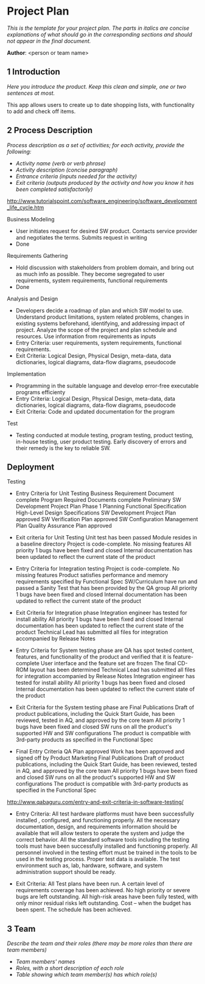 # Project Plan

*This is the template for your project plan. The parts in italics are concise explanations of what should go in the corresponding sections and should not appear in the final document.*

**Author**: \<person or team name\>

## 1 Introduction

*Here you introduce the product. Keep this  clean and simple, one or two sentences at most.*

This app allows users to create up to date shopping lists, with functionality to add and check off items.

## 2 Process Description

*Process description as a set of activities; for each activity, provide the following:*

- *Activity name (verb or verb phrase)*
- *Activity description (concise paragraph)*
- *Entrance criteria (inputs needed for the activity)*
- *Exit criteria (outputs produced by the activity and how you know it has been completed satisfactorily)*

http://www.tutorialspoint.com/software_engineering/software_development_life_cycle.htm

Business Modeling
- User initiates request for desired SW product. Contacts service provider and negotiates the terms. Submits request in writing
- Done

Requirements Gathering
- Hold discussion with stakeholders from problem domain, and bring out as much info as possible. They become segregated to user requirements, system requirements, functional requirements
- Done

Analysis and Design
- Developers decide a roadmap of plan and which SW model to use. Understand product limitations, system related problems, changes in existing systems beforehand, identifying, and addressing impact of project. Analyze the scope of the project and plan schedule and resources. Use information from requirements as inputs
- Entry Criteria: user requirements, system requirements, functional requirements. 
- Exit Criteria: Logical Design, Physical Design, meta-data, data dictionaries, logical diagrams, data-flow diagrams, pseudocode

Implementation
- Programming in the suitable language and develop error-free executable programs efficienty
- Entry Criteria: Logical Design, Physical Design, meta-data, data dictionaries, logical diagrams, data-flow diagrams, pseudocode
- Exit Criteria: Code and updated documentation for the program

Test
- Testing conducted at module testing, program testing, product testing, in-house testing, user product testing. Early discovery of errors and their remedy is the key to reliable SW.

Deployment
- 


Testing

- Entry Criteria for Unit Testing
Business Requirement Document complete
Program Required Documents complete
Preliminary SW Development Project Plan
Phase 1 Planning
Functional Specification
High-Level Design Specifications
SW Development Project Plan approved
SW Verification Plan approved
SW Configuration Management Plan
Quality Assurance Plan approved

- Exit criteria for Unit Testing
Unit test has been passed
Module resides in a baseline directory
Project is code-complete. No missing features
All priority 1 bugs have been fixed and closed
Internal documentation has been updated to reflect the current state of the product

- Entry Criteria for Integration testing
Project is code-complete. No missing features
Product satisfies performance and memory requirements specified by Functional Spec
SW/Curriculum have run and passed a Sanity Test that has been provided by the QA group
All priority 1 bugs have been fixed and closed
Internal documentation has been updated to reflect the current state of the product

- Exit Criteria for Integration phase
Integration engineer has tested for install ability
All priority 1 bugs have been fixed and closed
Internal documentation has been updated to reflect the current state of the product
Technical Lead has submitted all files for integration accompanied by Release Notes

- Entry Criteria for System testing phase are
QA has spot tested content, features, and functionality of the product and verified that it is feature-complete
User interface and the feature set are frozen
The final CD-ROM layout has been determined
Technical Lead has submitted all files for integration accompanied by Release Notes
Integration engineer has tested for install ability
All priority 1 bugs has been fixed and closed
Internal documentation has been updated to reflect the current state of the product

- Exit Criteria for the System testing phase are
Final Publications Draft of product publications, including the Quick Start Guide, has been reviewed, tested in AQ, and approved by the core team
All priority 1 bugs have been fixed and closed
SW runs on all the product's supported HW and SW configurations
The product is compatible with 3rd-party products as specified in the Functional Spec

- Final Entry Criteria
QA Plan approved
Work has been approved and signed off by Product Marketing
Final Publications Draft of product publications, including the Quick Start Guide, has been reviewed, tested in AQ, and approved by the core team
All priority 1 bugs have been fixed and closed
SW runs on all the product's supported HW and SW configurations
The product is compatible with 3rd-party products as specified in the Functional Spec

http://www.qabaguru.com/entry-and-exit-criteria-in-software-testing/

- Entry Criteria:
All test hardware platforms must have been successfully installed , configured, and functioning properly.
All the necessary documentation, design, and requirements information should be available that will allow testers to operate the system and judge the correct behavior.
All the standard software  tools including the testing tools must have been successfully installed and functioning properly.
All personnel involved in the testing effort must be trained in the tools to be used in the testing process.
Proper test data is available.
The test environment such as, lab, hardware, software, and system administration support should be ready.

- Exit Criteria:
All Test plans have been run.
A certain level of requirements coverage has been achieved.
No high priority or severe bugs are left outstanding.
All high-risk areas have been fully tested, with only minor residual risks left outstanding.
Cost – when the budget has been spent.
The schedule has been achieved.

## 3 Team

*Describe the team and their roles (there may be more roles than there are team members)*

- *Team members' names*
- *Roles, with a short description of each role*
- *Table showing which team member(s) has which role(s)*